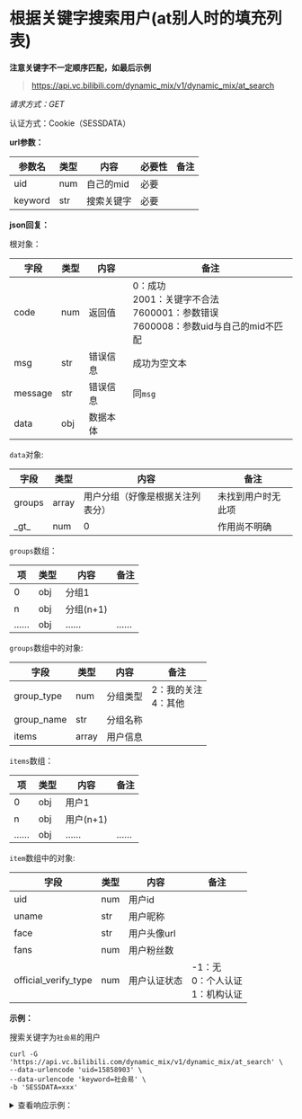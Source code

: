 # 根据关键字搜索用户(at别人时的填充列表)

**注意关键字不一定顺序匹配，如最后示例**

> https://api.vc.bilibili.com/dynamic_mix/v1/dynamic_mix/at_search

*请求方式：GET*

认证方式：Cookie（SESSDATA）

**url参数：**

| 参数名  | 类型 | 内容       | 必要性 | 备注 |
| ------- | ---- | ---------- | ------ | ---- |
| uid     | num  | 自己的mid  | 必要   |      |
| keyword | str  | 搜索关键字 | 必要   |      |

**json回复：**

根对象：

| 字段    | 类型 | 内容     | 备注                                                                                          |
| ------- | ---- | -------- | --------------------------------------------------------------------------------------------- |
| code    | num  | 返回值   | 0：成功<br />2001：关键字不合法<br />7600001：参数错误<br />7600008：参数uid与自己的mid不匹配 |
| msg     | str  | 错误信息 | 成功为空文本                                                                                  |
| message | str  | 错误信息 | 同`msg`                                                                                       |
| data    | obj  | 数据本体 |                                                                                               |

`data`对象:

| 字段   | 类型  | 内容                             | 备注               |
| ------ | ----- | -------------------------------- | ------------------ |
| groups | array | 用户分组（好像是根据关注列表分） | 未找到用户时无此项 |
| \_gt\_ | num   | 0                                | 作用尚不明确       |

`groups`数组：

| 项   | 类型 | 内容      | 备注 |
| ---- | ---- | --------- | ---- |
| 0    | obj  | 分组1     |      |
| n    | obj  | 分组(n+1) |      |
| ……   | obj  | ……        | ……   |

`groups`数组中的对象:

| 字段       | 类型  | 内容     | 备注                     |
| ---------- | ----- | -------- | ------------------------ |
| group_type | num   | 分组类型 | 2：我的关注<br />4：其他 |
| group_name | str   | 分组名称 |                          |
| items      | array | 用户信息 |                          |

`items`数组：

| 项   | 类型 | 内容      | 备注 |
| ---- | ---- | --------- | ---- |
| 0    | obj  | 用户1     |      |
| n    | obj  | 用户(n+1) |      |
| ……   | obj  | ……        | ……   |

`item`数组中的对象:

| 字段                 | 类型 | 内容         | 备注                                     |
| -------------------- | ---- | ------------ | ---------------------------------------- |
| uid                  | num  | 用户id       |                                          |
| uname                | str  | 用户昵称     |                                          |
| face                 | str  | 用户头像url  |                                          |
| fans                 | num  | 用户粉丝数   |                                          |
| official_verify_type | num  | 用户认证状态 | -1：无<br />0：个人认证<br />1：机构认证 |

**示例：**

搜索关键字为`社会易`的用户

```shell
curl -G 'https://api.vc.bilibili.com/dynamic_mix/v1/dynamic_mix/at_search' \
--data-urlencode 'uid=15858903' \
--data-urlencode 'keyword=社会易' \
-b 'SESSDATA=xxx'
```

<details>
<summary>查看响应示例：</summary>

```json
{
  "code": 0,
  "msg": "",
  "message": "",
  "data": {
    "groups": [
      {
        "group_type": 2,
        "group_name": "我的关注",
        "items": [
          {
            "uid": 293793435,
            "uname": "社会易姐QwQ",
            "face": "https://i0.hdslb.com/bfs/face/aebb2639a0d47f2ce1fec0631f412eaf53d4a0be.jpg",
            "fans": 1179,
            "official_verify_type": -1
          }
        ]
      },
      {
        "group_type": 4,
        "group_name": "其他",
        "items": [
          {
            "uid": 250129011,
            "uname": "社会小伙肖子易",
            "face": "https://i0.hdslb.com/bfs/face/2ae12d7f71173baa8e00c4cfe97acb5a3de31566.jpg",
            "fans": 7,
            "official_verify_type": -1
          },
          {
            "uid": 394873001,
            "uname": "社会你易叔",
            "face": "https://i2.hdslb.com/bfs/face/bde2811aa895e349036aba9ece5630bcd1341ff0.jpg",
            "fans": 5,
            "official_verify_type": -1
          },
          {
            "uid": 486568790,
            "uname": "社会主义接班人小易",
            "face": "https://i2.hdslb.com/bfs/face/1ebb0d4aa8e2c4b532f82983503ec38b62a1820f.jpg",
            "fans": 3,
            "official_verify_type": -1
          },
          {
            "uid": 497214639,
            "uname": "社会你易易",
            "face": "https://i0.hdslb.com/bfs/face/dccb52f3c15ba1bb99aac3c86e9825842cc95295.jpg",
            "fans": 2,
            "official_verify_type": -1
          },
          {
            "uid": 496622388,
            "uname": "社会你易哥",
            "face": "https://i0.hdslb.com/bfs/face/daac5514a7622741f767c68b1cbc6b91e60b4798.jpg",
            "fans": 1,
            "official_verify_type": -1
          },
          {
            "uid": 457675287,
            "uname": "易社会",
            "face": "https://i0.hdslb.com/bfs/face/632bf9dd17f4e9f2f12be2c0ad00cdacd2d825fa.jpg",
            "fans": 1,
            "official_verify_type": -1
          },
          {
            "uid": 123270058,
            "uname": "周易社会",
            "face": "https://i1.hdslb.com/bfs/face/c6100396729112230deb3b0972db1504e9ce21bf.jpg",
            "fans": 1,
            "official_verify_type": -1
          }
        ]
      }
    ],
    "_gt_": 0
  }
}
```

</details>
